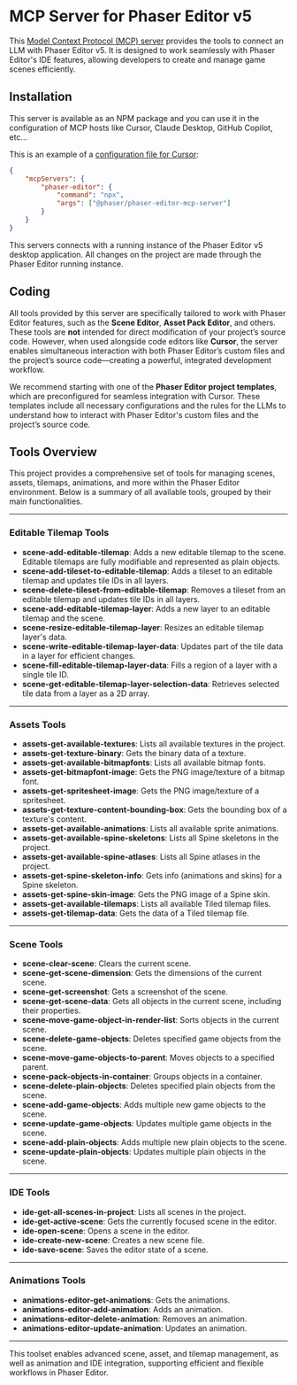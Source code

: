 # MCP Server for Phaser Editor v5

This [Model Context Protocol (MCP) server](http://modelcontextprotocol.io) provides the tools to connect an LLM with Phaser Editor v5. It is designed to work seamlessly with Phaser Editor's IDE features, allowing developers to create and manage game scenes efficiently.

## Installation

This server is available as an NPM package and you can use it in the configuration of MCP hosts like Cursor, Claude Desktop, GitHub Copilot, etc...

This is an example of a [configuration file for Cursor](https://docs.cursor.com/context/mcp):

```json
{
    "mcpServers": {
        "phaser-editor": {
            "command": "npx",
            "args": ["@phaser/phaser-editor-mcp-server"]
        }
    }
}
```

This servers connects with a running instance of the Phaser Editor v5 desktop application. All changes on the project are made through the Phaser Editor running instance.

## Coding

All tools provided by this server are specifically tailored to work with Phaser Editor features, such as the **Scene Editor**, **Asset Pack Editor**, and others. These tools are **not** intended for direct modification of your project’s source code. However, when used alongside code editors like **Cursor**, the server enables simultaneous interaction with both Phaser Editor’s custom files and the project’s source code—creating a powerful, integrated development workflow.

We recommend starting with one of the **Phaser Editor project templates**, which are preconfigured for seamless integration with Cursor. These templates include all necessary configurations and the rules for the LLMs to understand how to interact with Phaser Editor's custom files and the project’s source code.

## Tools Overview

This project provides a comprehensive set of tools for managing scenes, assets, tilemaps, animations, and more within the Phaser Editor environment. Below is a summary of all available tools, grouped by their main functionalities.

---

### Editable Tilemap Tools

-   **scene-add-editable-tilemap**: Adds a new editable tilemap to the scene. Editable tilemaps are fully modifiable and represented as plain objects.
-   **scene-add-tileset-to-editable-tilemap**: Adds a tileset to an editable tilemap and updates tile IDs in all layers.
-   **scene-delete-tileset-from-editable-tilemap**: Removes a tileset from an editable tilemap and updates tile IDs in all layers.
-   **scene-add-editable-tilemap-layer**: Adds a new layer to an editable tilemap and the scene.
-   **scene-resize-editable-tilemap-layer**: Resizes an editable tilemap layer's data.
-   **scene-write-editable-tilemap-layer-data**: Updates part of the tile data in a layer for efficient changes.
-   **scene-fill-editable-tilemap-layer-data**: Fills a region of a layer with a single tile ID.
-   **scene-get-editable-tilemap-layer-selection-data**: Retrieves selected tile data from a layer as a 2D array.

---

### Assets Tools

-   **assets-get-available-textures**: Lists all available textures in the project.
-   **assets-get-texture-binary**: Gets the binary data of a texture.
-   **assets-get-available-bitmapfonts**: Lists all available bitmap fonts.
-   **assets-get-bitmapfont-image**: Gets the PNG image/texture of a bitmap font.
-   **assets-get-spritesheet-image**: Gets the PNG image/texture of a spritesheet.
-   **assets-get-texture-content-bounding-box**: Gets the bounding box of a texture's content.
-   **assets-get-available-animations**: Lists all available sprite animations.
-   **assets-get-available-spine-skeletons**: Lists all Spine skeletons in the project.
-   **assets-get-available-spine-atlases**: Lists all Spine atlases in the project.
-   **assets-get-spine-skeleton-info**: Gets info (animations and skins) for a Spine skeleton.
-   **assets-get-spine-skin-image**: Gets the PNG image of a Spine skin.
-   **assets-get-available-tilemaps**: Lists all available Tiled tilemap files.
-   **assets-get-tilemap-data**: Gets the data of a Tiled tilemap file.

---

### Scene Tools

-   **scene-clear-scene**: Clears the current scene.
-   **scene-get-scene-dimension**: Gets the dimensions of the current scene.
-   **scene-get-screenshot**: Gets a screenshot of the scene.
-   **scene-get-scene-data**: Gets all objects in the current scene, including their properties.
-   **scene-move-game-object-in-render-list**: Sorts objects in the current scene.
-   **scene-delete-game-objects**: Deletes specified game objects from the scene.
-   **scene-move-game-objects-to-parent**: Moves objects to a specified parent.
-   **scene-pack-objects-in-container**: Groups objects in a container.
-   **scene-delete-plain-objects**: Deletes specified plain objects from the scene.
-   **scene-add-game-objects**: Adds multiple new game objects to the scene.
-   **scene-update-game-objects**: Updates multiple game objects in the scene.
-   **scene-add-plain-objects**: Adds multiple new plain objects to the scene.
-   **scene-update-plain-objects**: Updates multiple plain objects in the scene.

---

### IDE Tools

-   **ide-get-all-scenes-in-project**: Lists all scenes in the project.
-   **ide-get-active-scene**: Gets the currently focused scene in the editor.
-   **ide-open-scene**: Opens a scene in the editor.
-   **ide-create-new-scene**: Creates a new scene file.
-   **ide-save-scene**: Saves the editor state of a scene.

---

### Animations Tools

-   **animations-editor-get-animations**: Gets the animations.
-   **animations-editor-add-animation**: Adds an animation.
-   **animations-editor-delete-animation**: Removes an animation.
-   **animations-editor-update-animation**: Updates an animation.

---

This toolset enables advanced scene, asset, and tilemap management, as well as animation and IDE integration, supporting efficient and flexible workflows in Phaser Editor.
